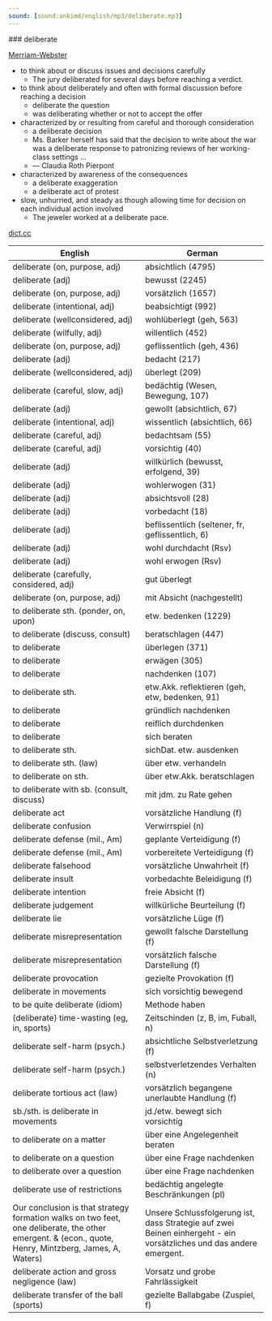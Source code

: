 ```yaml
---
sound: [sound:ankimd/english/mp3/deliberate.mp3]
---
```


\### deliberate

[Merriam-Webster](https://www.merriam-webster.com/dictionary/deliberate)

- to think about or discuss issues and decisions carefully
    - The jury deliberated for several days before reaching a verdict.
- to think about deliberately and often with formal discussion before reaching a decision
    - deliberate the question
    - was deliberating whether or not to accept the offer
- characterized by or resulting from careful and thorough consideration
    - a deliberate decision
    - Ms. Barker herself has said that the decision to write about the war was a deliberate response to patronizing reviews of her working-class settings …
    - — Claudia Roth Pierpont
- characterized by awareness of the consequences
    - a deliberate exaggeration
    - a deliberate act of protest
- slow, unhurried, and steady as though allowing time for decision on each individual action involved
    - The jeweler worked at a deliberate pace.

[dict.cc](https://www.dict.cc/deliberate)

| English        | German       |
| -------------- | ------------ |
| deliberate (on, purpose, adj) | absichtlich (4795) |
| deliberate (adj) | bewusst (2245) |
| deliberate (on, purpose, adj) | vorsätzlich (1657) |
| deliberate (intentional, adj) | beabsichtigt (992) |
| deliberate (wellconsidered, adj) | wohlüberlegt (geh, 563) |
| deliberate (wilfully, adj) | willentlich (452) |
| deliberate (on, purpose, adj) | geflissentlich (geh, 436) |
| deliberate (adj) | bedacht (217) |
| deliberate (wellconsidered, adj) | überlegt (209) |
| deliberate (careful, slow, adj) | bedächtig (Wesen, Bewegung, 107) |
| deliberate (adj) | gewollt (absichtlich, 67) |
| deliberate (intentional, adj) | wissentlich (absichtlich, 66) |
| deliberate (careful, adj) | bedachtsam (55) |
| deliberate (careful, adj) | vorsichtig (40) |
| deliberate (adj) | willkürlich (bewusst, erfolgend, 39) |
| deliberate (adj) | wohlerwogen (31) |
| deliberate (adj) | absichtsvoll (28) |
| deliberate (adj) | vorbedacht (18) |
| deliberate (adj) | beflissentlich (seltener, fr, geflissentlich, 6) |
| deliberate (adj) | wohl durchdacht (Rsv) |
| deliberate (adj) | wohl erwogen (Rsv) |
| deliberate (carefully, considered, adj) | gut überlegt |
| deliberate (on, purpose, adj) | mit Absicht (nachgestellt) |
| to deliberate sth. (ponder, on, upon) | etw. bedenken (1229) |
| to deliberate (discuss, consult) | beratschlagen (447) |
| to deliberate | überlegen (371) |
| to deliberate | erwägen (305) |
| to deliberate | nachdenken (107) |
| to deliberate sth. | etw.Akk. reflektieren (geh, etw, bedenken, 91) |
| to deliberate | gründlich nachdenken |
| to deliberate | reiflich durchdenken |
| to deliberate | sich beraten |
| to deliberate sth. | sichDat. etw. ausdenken |
| to deliberate sth. (law) | über etw. verhandeln |
| to deliberate on sth. | über etw.Akk. beratschlagen |
| to deliberate with sb. (consult, discuss) | mit jdm. zu Rate gehen |
| deliberate act | vorsätzliche Handlung (f) |
| deliberate confusion | Verwirrspiel (n) |
| deliberate defense (mil., Am) | geplante Verteidigung (f) |
| deliberate defense (mil., Am) | vorbereitete Verteidigung (f) |
| deliberate falsehood | vorsätzliche Unwahrheit (f) |
| deliberate insult | vorbedachte Beleidigung (f) |
| deliberate intention | freie Absicht (f) |
| deliberate judgement | willkürliche Beurteilung (f) |
| deliberate lie | vorsätzliche Lüge (f) |
| deliberate misrepresentation | gewollt falsche Darstellung (f) |
| deliberate misrepresentation | vorsätzlich falsche Darstellung (f) |
| deliberate provocation | gezielte Provokation (f) |
| deliberate in movements | sich vorsichtig bewegend |
| to be quite deliberate (idiom) | Methode haben |
| (deliberate) time-wasting (eg, in, sports) | Zeitschinden (z, B, im, Fuball, n) |
| deliberate self-harm <DSH> (psych.) | absichtliche Selbstverletzung (f) |
| deliberate self-harm <DSH> (psych.) | selbstverletzendes Verhalten <SVV> (n) |
| deliberate tortious act (law) | vorsätzlich begangene unerlaubte Handlung (f) |
| sb./sth. is deliberate in movements | jd./etw. bewegt sich vorsichtig |
| to deliberate on a matter | über eine Angelegenheit beraten |
| to deliberate on a question | über eine Frage nachdenken |
| to deliberate over a question | über eine Frage nachdenken |
| deliberate use of restrictions | bedächtig angelegte Beschränkungen (pl) |
| Our conclusion is that strategy formation walks on two feet, one deliberate, the other emergent. & (econ., quote, Henry, Mintzberg, James, A, Waters) | Unsere Schlussfolgerung ist, dass Strategie auf zwei Beinen einhergeht - ein vorsätzliches und das andere emergent. |
| deliberate action and gross negligence (law) | Vorsatz und grobe Fahrlässigkeit |
| deliberate transfer of the ball (sports) | gezielte Ballabgabe (Zuspiel, f) |
